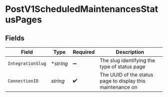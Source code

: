 # PostV1ScheduledMaintenancesStatusPages


## Fields

| Field                                                      | Type                                                       | Required                                                   | Description                                                |
| ---------------------------------------------------------- | ---------------------------------------------------------- | ---------------------------------------------------------- | ---------------------------------------------------------- |
| `IntegrationSlug`                                          | **string*                                                  | :heavy_minus_sign:                                         | The slug identifying the type of status page               |
| `ConnectionID`                                             | *string*                                                   | :heavy_check_mark:                                         | The UUID of the status page to display this maintenance on |
